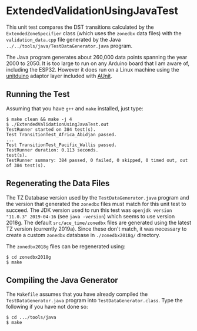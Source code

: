 # ExtendedValidationUsingJavaTest

This unit test compares the DST transitions calculated by the
`ExtendedZoneSpecifier` class (which uses the `zonedbx` data files) with the
`validation_data.cpp` file generated by the Java
`../../tools/java/TestDataGenerator.java` program.

The Java program generates about 260,000 data points spanning the year 2000 to
2050. It is too large to run on any Arduino board that I am aware of, including
the ESP32. However it does run on a Linux machine using the
[unitduino](https://github.com/bxparks/AUnit/tree/develop/unitduino) adaptor
layer included with [AUnit](https://github.com/bxparks/AUnit).

## Running the Test

Assuming that you have `g++` and `make` installed, just type:
```
$ make clean && make -j 4
$ ./ExtendedValidationUsingJavaTest.out
TestRunner started on 384 test(s).
Test TransitionTest_Africa_Abidjan passed.
...
Test TransitionTest_Pacific_Wallis passed.
TestRunner duration: 0.113 seconds.
test(s).
TestRunner summary: 384 passed, 0 failed, 0 skipped, 0 timed out, out of 384 test(s).
```

## Regenerating the Data Files

The TZ Database version used by the `TestDataGenerator.java` program and the
version that generated the `zonedbx` files must match for this unit test to
succeed. The JDK version used to run this test was `openjdk version "11.0.3"
2019-04-16` (see `java -version`) which seems to use version 2018g. The default
`src/ace_time/zonedbx` files are generated using the latest TZ version
(currently 2019a). Since these don't match, it was necessary to create a custom
`zonedbx` database in `./zonedbx2018g/` directory.

The `zonedbx2018g` files can be regenerated using:
```
$ cd zonedbx2018g
$ make
```

## Compiling the Java Generator

The `Makefile` assumes that you have already compiled the
`TestDataGenerator.java` program into `TestDataGenerator.class`. Type the
following if you have not done so:
```
$ cd .../tools/java
$ make
